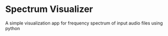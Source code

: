 # Spectrum Visualizer
 A simple visualization app for frequency spectrum of input audio files using python
